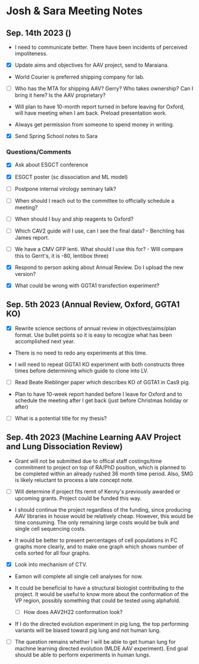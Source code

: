# Josh & Sara Meeting Notes

## Sep. 14th 2023 ()

- I need to communicate better. There have been incidents of perceived impoliteness. 

- [x] Update aims and objectives for AAV project, send to Maraiana. 

- World Courier is preferred shipping company for lab. 

- [ ] Who has the MTA for shipping AAV? Gerry? Who takes ownership? Can I bring it here? Is the AAV proprietary?

- Will plan to have 10-month report turned in before leaving for Oxford, will have meeting when I am back. Preload presentation work. 

- Always get permission from someone to spend money in writing. 

- [x] Send Spring School notes to Sara 

### Questions/Comments

- [x] Ask about ESGCT conference

- [x] ESGCT poster (sc dissociation and ML model)

- [ ] Postpone internal virology seminary talk? 

- [ ] When should I reach out to the committee to officially schedule a meeting? 

- [ ] When should I buy and ship reagents to Oxford? 

- [ ] Which CAV2 guide will I use, can I see the final data?
 		- Benchling has James report. 

- [ ] We have a CMV GFP lenti. What should I use this for?
		- WIll compare this to Gerrt's, it is -80, lentibox three)

- [x] Respond to person asking about Annual Review. Do I upload the new version?

- [x] What could be wrong with GGTA1 transfection experiment? 




## Sep. 5th 2023 (Annual Review, Oxford, GGTA1 KO)

- [x] Rewrite science sections of annual review in objectives/aims/plan format. Use bullet points so it is easy to recogize what has been accomplished next year. 

- There is no need to redo any experiments at this time. 

- I will need to repeat GGTA1 KO experiment with both constructs three times before determining which guide to clone into LV. 

- [ ] Read Beate Rieblinger paper which describes KO of GGTA1 in Cas9 pig. 

- Plan to have 10-week report handed before I leave for Oxford and to schedule the meeting after I get back (just before Christmas holiday or after)

- [ ] What is a potential title for my thesis?




## Sep. 4th 2023 (Machine Learning AAV Project and Lung Dissociation Review)

- Grant will not be submitted due to offical staff costings/time commitment to project on top of RA/PhD position, which is planned to be completed within an already rushed 36 month time period. Also, SMG is likely reluctant to process a late concept note. 

- [ ] Will determine if project fits remit of Kenny's previously awarded or upcoming grants. Project could be funded this way. 

- I should continue the project regardless of the funding, since producing AAV libraries in house would be relatively cheap. However, this would be time consuming. The only remaining large costs would be bulk and single cell sequencing costs. 

- It would be better to present percentages of cell populations in FC graphs more clearly, and to make one graph which shows number of cells sorted for all four graphs. 

- [x] Look into mechanism of CTV.

- Eamon will complete all single cell analyses for now. 

- It could be beneficial to have a structural biologist contributing to the project. It would be useful to know more about the conformation of the VP region, possibly something that could be tested using alphafold. 
	- [ ] How does AAV2H22 conformation look?

- If I do the directed evolution experiment in pig lung, the top performing variants will be biased toward pig lung and not human lung. 

- [ ] The question remains whether I will be able to get human lung for machine learning directed evolution (MLDE AAV experiment). End goal should be able to perform experiments in human lungs. 